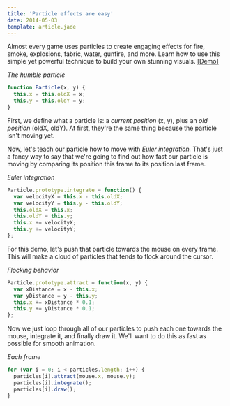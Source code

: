 ```yaml
---
title: 'Particle effects are easy'
date: 2014-05-03
template: article.jade
---
```


Almost every game uses particles to create engaging effects for
fire, smoke, explosions, fabric, water, gunfire, and more.
Learn how to use this simple yet powerful technique to build your own stunning visuals.
[ [Demo] ](/articles/particles-demo/)

*The humble particle*
```js
function Particle(x, y) {
  this.x = this.oldX = x;
  this.y = this.oldY = y;
}
```

First, we define what a particle is: a *current position* (x, y),
plus an *old position* (oldX, oldY). At first, they're the same thing
because the particle isn't moving yet.

Now, let's teach our particle how to move with *Euler integration.*
That's just a fancy way to say that we're going to find out how fast our
particle is moving by comparing its position this frame to its position last frame.

*Euler integration*
```js
Particle.prototype.integrate = function() {
  var velocityX = this.x - this.oldX;
  var velocityY = this.y - this.oldY;
  this.oldX = this.x;
  this.oldY = this.y;
  this.x += velocityX;
  this.y += velocityY;
};
```

For this demo, let's push that particle towards the mouse on every frame.
This will make a cloud of particles that tends to flock around the cursor.

*Flocking behavior*
```js
Particle.prototype.attract = function(x, y) {
  var xDistance = x - this.x;
  var yDistance = y - this.y;
  this.x += xDistance * 0.1;
  this.y += yDistance * 0.1;
};
```

Now we just loop through all of our particles to
push each one towards the mouse, integrate it, and finally draw it.
We'll want to do this as fast as possible for smooth animation.

*Each frame*
```js
for (var i = 0; i < particles.length; i++) {
  particles[i].attract(mouse.x, mouse.y);
  particles[i].integrate();
  particles[i].draw();
}
```
